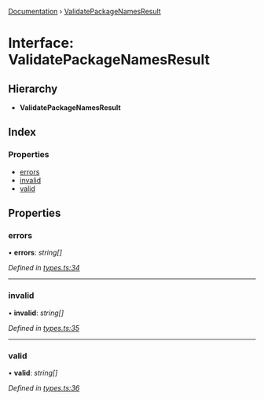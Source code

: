 [Documentation](../README.md) › [ValidatePackageNamesResult](validatepackagenamesresult.md)

# Interface: ValidatePackageNamesResult

## Hierarchy

* **ValidatePackageNamesResult**

## Index

### Properties

* [errors](validatepackagenamesresult.md#errors)
* [invalid](validatepackagenamesresult.md#invalid)
* [valid](validatepackagenamesresult.md#valid)

## Properties

###  errors

• **errors**: *string[]*

*Defined in [types.ts:34](https://github.com/dylanaubrey/repodog/blob/55b10bd/packages/helpers/src/types.ts#L34)*

___

###  invalid

• **invalid**: *string[]*

*Defined in [types.ts:35](https://github.com/dylanaubrey/repodog/blob/55b10bd/packages/helpers/src/types.ts#L35)*

___

###  valid

• **valid**: *string[]*

*Defined in [types.ts:36](https://github.com/dylanaubrey/repodog/blob/55b10bd/packages/helpers/src/types.ts#L36)*
